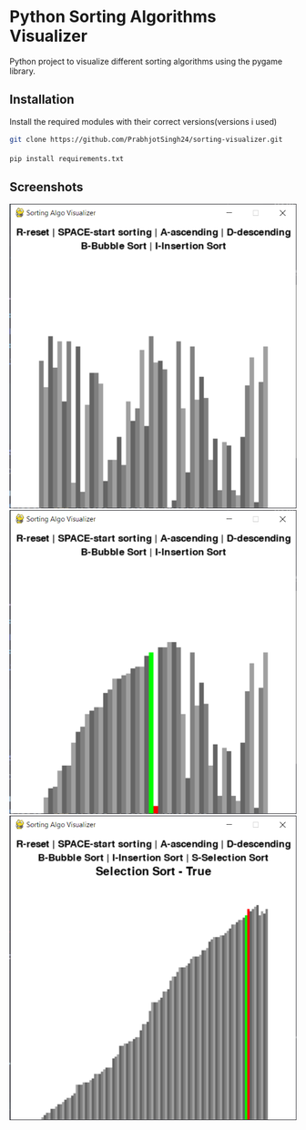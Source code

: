 
# Python Sorting Algorithms Visualizer

Python project to visualize different sorting algorithms using the pygame library.


## Installation

Install the required modules with their correct versions(versions i used)

```bash
git clone https://github.com/PrabhjotSingh24/sorting-visualizer.git

pip install requirements.txt
```
    
## Screenshots

![App Screenshot](ss1.png)
![App Screenshot](ss2.png)
![App Screenshot](ss3.png)
